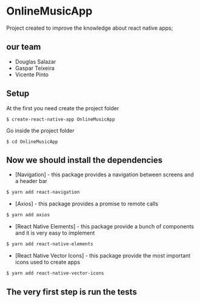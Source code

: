 # OnlineMusicApp

Project created to improve the knowledge about react native apps;

## our team
* Douglas Salazar
* Gaspar Teixeira
* Vicente Pinto

## Setup
At the first you need create the project folder
```
$ create-react-native-app OnlineMusicApp
```
Go inside the project folder
```
$ cd OnlineMusicApp
```
## Now we should install the dependencies
* [Navigation] - this package provides a navigation between screens and a header bar
```sh
$ yarn add react-navigation
```
* [Axios] - this package provides a promise to remote calls
```sh
$ yarn add axios
```
* [React Native Elements] - this package provide a bunch of components and it is very easy to implement
```sh
$ yarn add react-native-elements
```
* [React Native Vector Icons] - this package provide the most important icons used to create apps
```sh
$ yarn add react-native-vector-icons
```

## The very first step is run the tests 
